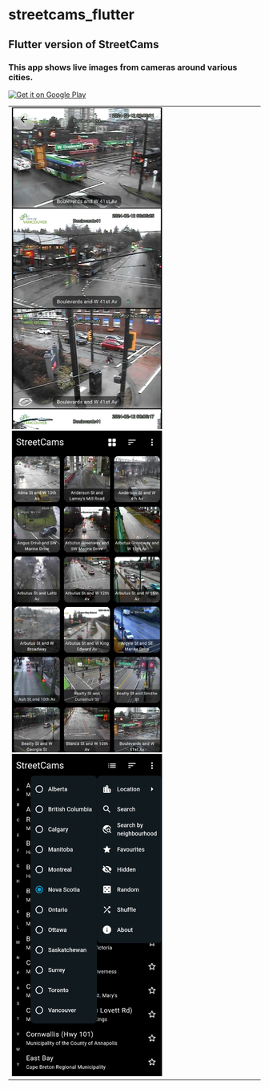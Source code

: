 # streetcams_flutter
## Flutter version of StreetCams
### This app shows live images from cameras around various cities.
<a href='https://play.google.com/store/apps/details?id=com.jsontextfield.streetcams_flutter&pcampaignid=pcampaignidMKT-Other-global-all-co-prtnr-py-PartBadge-Mar2515-1'><img alt='Get it on Google Play' src='https://play.google.com/intl/en_us/badges/static/images/badges/en_badge_web_generic.png' height="100"/></a>

<table>
<td>
<img src="screenshots/Screenshot_20240212_111107.jpg" alt="drawing" width="300"/>
<img src="screenshots/Screenshot_20240212_111035.jpg" alt="drawing" width="300"/>
<img src="screenshots/Screenshot_20240212_110922.jpg" alt="drawing" width="300"/>
</td>
</table>
